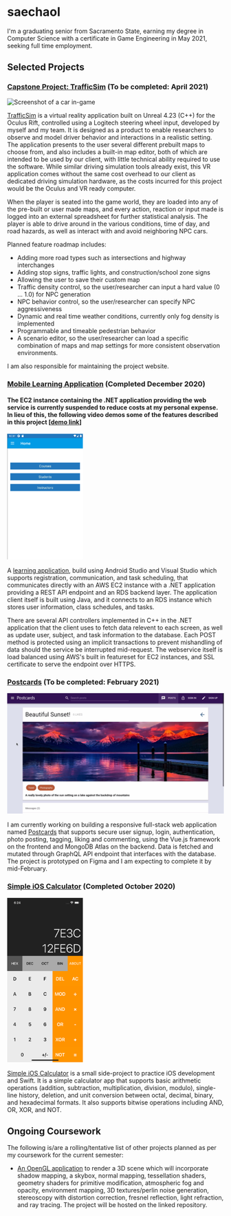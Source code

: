 # saechaol

I'm a graduating senior from Sacramento State, earning my degree in Computer Science with a certificate in Game Engineering in May 2021, seeking full time employment.

## Selected Projects

### [Capstone Project: TrafficSim](https://pastachefs.github.io/trafficsim/) **(To be completed: April 2021)**

<img alt="Screenshot of a car in-game" src="https://pastachefs.github.io/trafficsim/assets/img/about.png">

[TrafficSim](https://pastachefs.github.io/trafficsim/) is a virtual reality application built on Unreal 4.23 (C++) for the Oculus Rift, controlled using a Logitech steering wheel input, developed by myself and my team. It is designed as a product to enable researchers to observe and model driver behavior and interactions in a realistic setting. The application presents to the user several different prebuilt maps to choose from, and also includes a built-in map editor, both of which are intended to be used by our client, with little technical ability required to use the software. While similar driving simulation tools already exist, this VR application comes without the same cost overhead to our client as dedicated driving simulation hardware, as the costs incurred for this project would be the Oculus and VR ready computer.

When the player is seated into the game world, they are loaded into any of the pre-built or user made maps, and every action, reaction or input made is logged into an external spreadsheet for further statistical analysis. The player is able to drive around in the various conditions, time of day, and road hazards, as well as interact with and avoid neighboring NPC cars.

Planned feature roadmap includes:
* Adding more road types such as intersections and highway interchanges
* Adding stop signs, traffic lights, and construction/school zone signs
* Allowing the user to save their custom map
* Traffic density control, so the user/researcher can input a hard value (0 ... 1.0) for NPC generation
* NPC behavior control, so the user/researcher can specify NPC aggressiveness
* Dynamic and real time weather conditions, currently only fog density is implemented
* Programmable and timeable pedestrian behavior
* A scenario editor, so the user/researcher can load a specific combination of maps and map settings for more consistent observation environments.

I am also responsible for maintaining the project website.

### [Mobile Learning Application](https://github.com/saechaol/learning-app) **(Completed December 2020)**

#### The EC2 instance containing the .NET application providing the web service is currently suspended to reduce costs at my personal expense. In lieu of this, the following video demos some of the features described in this project [[demo link](https://youtu.be/YFPar6fbaAc)]

<img alt="Application home page screenshot showing Students, Courses, and Instructors category buttons" src="https://github.com/saechaol/learning-app/blob/main/image.png" width=35% height=35%>

A [learning application](https://github.com/saechaol/learning-app), build using Android Studio and Visual Studio which supports registration, communication, and task scheduling, that communicates directly with an AWS EC2 instance with a .NET application providing a REST API endpoint and an RDS backend layer. The application client itself is built using Java, and it connects to an RDS instance which stores user information, class schedules, and tasks.

There are several API controllers implemented in C++ in the .NET application that the client uses to fetch data relevent to each screen, as well as update user, subject, and task information to the database. Each POST method is protected using an implicit transactions to prevent mishandling of data should the service be interrupted mid-request. The webservice itself is load balanced using AWS's built in featureset for EC2 instances, and SSL certificate to serve the endpoint over HTTPS.

### [Postcards](https://github.com/saechaol/fullstack-vue-graphql-web-app) (To be completed: February 2021)
 
 <img alt="Figma prototype screenshot showing an example post with likes, title, and a description" src="https://github.com/saechaol/fullstack-vue-graphql-web-app/blob/master/readme_images/3.png">
 
I am currently working on building a responsive full-stack web application named [Postcards](https://github.com/saechaol/fullstack-vue-graphql-web-app) that supports secure user signup, login, authentication, photo posting, tagging, liking and commenting, using the Vue.js framework on the frontend and MongoDB Atlas on the backend. Data is fetched and mutated through GraphQL API endpoint that interfaces with the database. The project is prototyped on Figma and I am expecting to complete it by mid-February. 

### [Simple iOS Calculator](https://github.com/saechaol/ios-calculator) **(Completed October 2020)**

<img alt="Calculator screenshot" src="https://github.com/saechaol/ios-calculator/blob/main/Asset/Screenshot.png" width=35% height=35%>

[Simple iOS Calculator](https://github.com/saechaol/ios-calculator) is a small side-project to practice iOS development and Swift. It is a simple calculator app that supports basic arithmetic operations (addition, subtraction, multiplication, division, modulo), single-line history, deletion, and unit conversion between octal, decimal, binary, and hexadecimal formats. It also supports bitwise operations including AND, OR, XOR, and NOT.

## Ongoing Coursework

The following is/are a rolling/tentative list of other projects planned as per my coursework for the current semester:
* [An OpenGL application](https://github.com/saechaol/csc-155) to render a 3D scene which will incorporate shadow mapping, a skybox, normal mapping, tessellation shaders, geometry shaders for primitive modification, atmospheric fog and opacity, environment mapping, 3D textures/perlin noise generation, stereoscopy with distortion correction, fresnel reflection, light refraction, and ray tracing. The project will be hosted on the linked repository.

<!--
**saechaol/saechaol** is a ✨ _special_ ✨ repository because its `README.md` (this file) appears on your GitHub profile.

Here are some ideas to get you started:

- 🔭 I’m currently working on ...
- 🌱 I’m currently learning ...
- 👯 I’m looking to collaborate on ...
- 🤔 I’m looking for help with ...
- 💬 Ask me about ...
- 📫 How to reach me: ...
- 😄 Pronouns: ...
- ⚡ Fun fact: ...
-->
